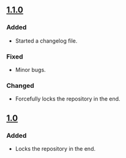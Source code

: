 ## [1.1.0]

### Added
 - Started a changelog file.

### Fixed
- Minor bugs.

### Changed
- Forcefully locks the repository in the end. 

## [1.0]
### Added
- Locks the repository in the end.

[1.1.0]: https://github.com/edupichler/github-action-git-crypt/compare/v1.1
[1.0]: https://github.com/anton-yurchenko/git-release/releases/tag/1.0